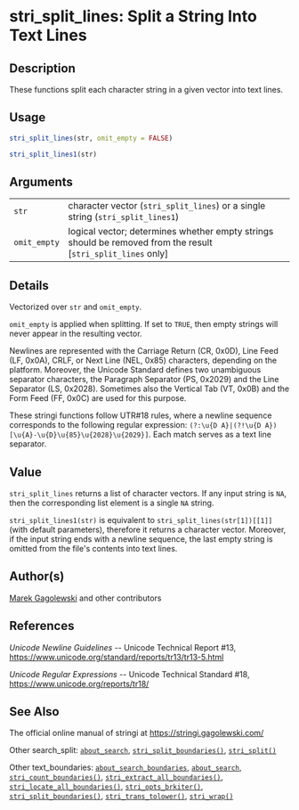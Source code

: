 # stri_split_lines: Split a String Into Text Lines

## Description

These functions split each character string in a given vector into text lines.

## Usage

``` r
stri_split_lines(str, omit_empty = FALSE)

stri_split_lines1(str)
```

## Arguments

|              |                                                                                                                |
|--------------|----------------------------------------------------------------------------------------------------------------|
| `str`        | character vector (`stri_split_lines`) or a single string (`stri_split_lines1`)                                 |
| `omit_empty` | logical vector; determines whether empty strings should be removed from the result \[`stri_split_lines` only\] |

## Details

Vectorized over `str` and `omit_empty`.

`omit_empty` is applied when splitting. If set to `TRUE`, then empty strings will never appear in the resulting vector.

Newlines are represented with the Carriage Return (CR, 0x0D), Line Feed (LF, 0x0A), CRLF, or Next Line (NEL, 0x85) characters, depending on the platform. Moreover, the Unicode Standard defines two unambiguous separator characters, the Paragraph Separator (PS, 0x2029) and the Line Separator (LS, 0x2028). Sometimes also the Vertical Tab (VT, 0x0B) and the Form Feed (FF, 0x0C) are used for this purpose.

These <span class="pkg">stringi</span> functions follow UTR#18 rules, where a newline sequence corresponds to the following regular expression: `(?:\u{D A}|(?!\u{D A})[\u{A}-\u{D}\u{85}\u{2028}\u{2029}]`. Each match serves as a text line separator.

## Value

`stri_split_lines` returns a list of character vectors. If any input string is `NA`, then the corresponding list element is a single `NA` string.

`stri_split_lines1(str)` is equivalent to `stri_split_lines(str[1])[[1]]` (with default parameters), therefore it returns a character vector. Moreover, if the input string ends with a newline sequence, the last empty string is omitted from the file\'s contents into text lines.

## Author(s)

[Marek Gagolewski](https://www.gagolewski.com/) and other contributors

## References

*Unicode Newline Guidelines* -- Unicode Technical Report #13, <https://www.unicode.org/standard/reports/tr13/tr13-5.html>

*Unicode Regular Expressions* -- Unicode Technical Standard #18, <https://www.unicode.org/reports/tr18/>

## See Also

The official online manual of <span class="pkg">stringi</span> at <https://stringi.gagolewski.com/>

Other search_split: [`about_search`](about_search.md), [`stri_split_boundaries()`](stri_split_boundaries.md), [`stri_split()`](stri_split.md)

Other text_boundaries: [`about_search_boundaries`](about_search_boundaries.md), [`about_search`](about_search.md), [`stri_count_boundaries()`](stri_count_boundaries.md), [`stri_extract_all_boundaries()`](stri_extract_boundaries.md), [`stri_locate_all_boundaries()`](stri_locate_boundaries.md), [`stri_opts_brkiter()`](stri_opts_brkiter.md), [`stri_split_boundaries()`](stri_split_boundaries.md), [`stri_trans_tolower()`](stri_trans_casemap.md), [`stri_wrap()`](stri_wrap.md)
